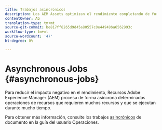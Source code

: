 ```yaml
---
title: Trabajos asincrónicos
description: Los AEM Assets optimizan el rendimiento completando de forma asíncrona algunas tareas que consumen muchos recursos.
contentOwner: AG
translation-type: tm+mt
source-git-commit: be817ff8265d9d45a80557c0e44949ba6562993c
workflow-type: tm+mt
source-wordcount: '47'
ht-degree: 0%

---
```



# Asynchronous Jobs {#asynchronous-jobs}

Para reducir el impacto negativo en el rendimiento, Recursos Adobe Experience Manager (AEM) procesa de forma asíncrona determinadas operaciones de recursos que requieren muchos recursos y que se ejecutan durante mucho tiempo.

Para obtener más información, consulte los trabajos [asincrónicos](/help/operations/asynchronous-jobs.md) de documento en la guía del usuario Operaciones.

